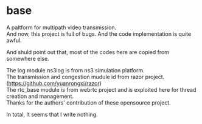 # base
A paltform for multipath video transmission.  
And now, this project is full of bugs. And the code implementation is quite awful.   

And shuld point out that, most of the codes here are copied from somewhere else.  

The log module ns3log is from ns3 simulation platform.  
The transmission and congestion mudule id from razor project. (https://github.com/yuanrongxi/razor)  
The rtc_base module is from webrtc project and is exploited here for thread creation and management.  
Thanks for the authors' contribution of these opensource project.  

In total, It seems that I write nothing.  

